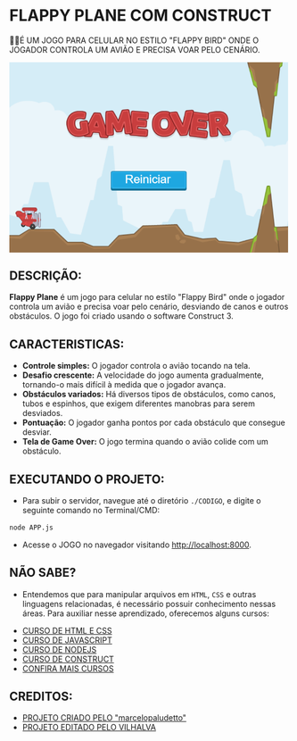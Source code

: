 # FLAPPY PLANE COM CONSTRUCT
👨‍🏫É UM JOGO PARA CELULAR NO ESTILO "FLAPPY BIRD" ONDE O JOGADOR CONTROLA UM AVIÃO E PRECISA VOAR PELO CENÁRIO.

<img src="FOTO.png" align="center" width="500"> <br> 

## DESCRIÇÃO:
**Flappy Plane** é um jogo para celular no estilo "Flappy Bird" onde o jogador controla um avião e precisa voar pelo cenário, desviando de canos e outros obstáculos. O jogo foi criado usando o software Construct 3.

## CARACTERISTICAS:
* **Controle simples:** O jogador controla o avião tocando na tela.
* **Desafio crescente:** A velocidade do jogo aumenta gradualmente, tornando-o mais difícil à medida que o jogador avança.
* **Obstáculos variados:** Há diversos tipos de obstáculos, como canos, tubos e espinhos, que exigem diferentes manobras para serem desviados.
* **Pontuação:** O jogador ganha pontos por cada obstáculo que consegue desviar.
* **Tela de Game Over:** O jogo termina quando o avião colide com um obstáculo.

## EXECUTANDO O PROJETO:
   - Para subir o servidor, navegue até o diretório `./CODIGO`, e digite o seguinte comando no Terminal/CMD:
   ```bash
   node APP.js
   ```

   - Acesse o JOGO no navegador visitando [http://localhost:8000](http://localhost:8000).

## NÃO SABE?
- Entendemos que para manipular arquivos em `HTML`, `CSS` e outras linguagens relacionadas, é necessário possuir conhecimento nessas áreas. Para auxiliar nesse aprendizado, oferecemos alguns cursos:
* [CURSO DE HTML E CSS](https://github.com/VILHALVA/CURSO-DE-HTML-E-CSS)
* [CURSO DE JAVASCRIPT](https://github.com/VILHALVA/CURSO-DE-JAVASCRIPT)
* [CURSO DE NODEJS](https://github.com/VILHALVA/CURSO-DE-NODEJS)
* [CURSO DE CONSTRUCT](https://github.com/VILHALVA/CURSO-DE-CONSTRUCT)
* [CONFIRA MAIS CURSOS](https://github.com/VILHALVA?tab=repositories&q=+topic:CURSO)

## CREDITOS:
- [PROJETO CRIADO PELO "marcelopaludetto"](https://github.com/marcelopaludetto/construct-primeiro-jogo)
- [PROJETO EDITADO PELO VILHALVA](https://github.com/VILHALVA)
